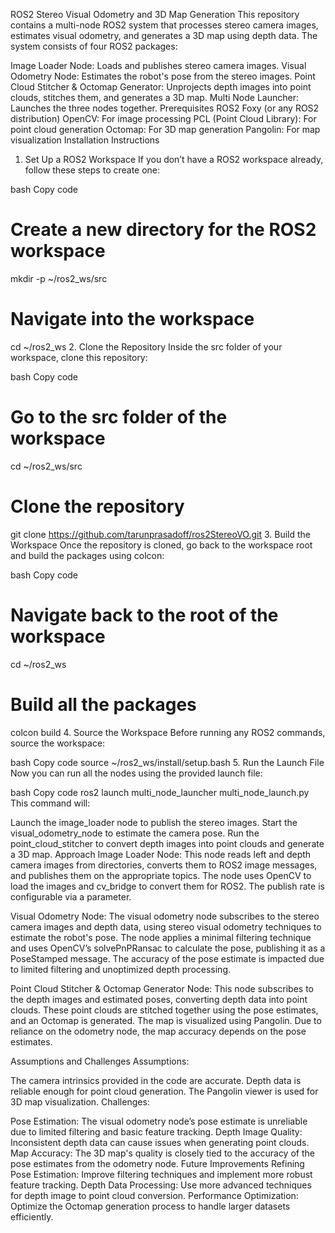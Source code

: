 ROS2 Stereo Visual Odometry and 3D Map Generation
This repository contains a multi-node ROS2 system that processes stereo camera images, estimates visual odometry, and generates a 3D map using depth data. The system consists of four ROS2 packages:

Image Loader Node: Loads and publishes stereo camera images.
Visual Odometry Node: Estimates the robot's pose from the stereo images.
Point Cloud Stitcher & Octomap Generator: Unprojects depth images into point clouds, stitches them, and generates a 3D map.
Multi Node Launcher: Launches the three nodes together.
Prerequisites
ROS2 Foxy (or any ROS2 distribution)
OpenCV: For image processing
PCL (Point Cloud Library): For point cloud generation
Octomap: For 3D map generation
Pangolin: For map visualization
Installation Instructions
1. Set Up a ROS2 Workspace
If you don’t have a ROS2 workspace already, follow these steps to create one:

bash
Copy code
# Create a new directory for the ROS2 workspace
mkdir -p ~/ros2_ws/src

# Navigate into the workspace
cd ~/ros2_ws
2. Clone the Repository
Inside the src folder of your workspace, clone this repository:

bash
Copy code
# Go to the src folder of the workspace
cd ~/ros2_ws/src

# Clone the repository
git clone https://github.com/tarunprasadoff/ros2StereoVO.git
3. Build the Workspace
Once the repository is cloned, go back to the workspace root and build the packages using colcon:

bash
Copy code
# Navigate back to the root of the workspace
cd ~/ros2_ws

# Build all the packages
colcon build
4. Source the Workspace
Before running any ROS2 commands, source the workspace:

bash
Copy code
source ~/ros2_ws/install/setup.bash
5. Run the Launch File
Now you can run all the nodes using the provided launch file:

bash
Copy code
ros2 launch multi_node_launcher multi_node_launch.py
This command will:

Launch the image_loader node to publish the stereo images.
Start the visual_odometry_node to estimate the camera pose.
Run the point_cloud_stitcher to convert depth images into point clouds and generate a 3D map.
Approach
Image Loader Node: This node reads left and depth camera images from directories, converts them to ROS2 image messages, and publishes them on the appropriate topics. The node uses OpenCV to load the images and cv_bridge to convert them for ROS2. The publish rate is configurable via a parameter.

Visual Odometry Node: The visual odometry node subscribes to the stereo camera images and depth data, using stereo visual odometry techniques to estimate the robot's pose. The node applies a minimal filtering technique and uses OpenCV’s solvePnPRansac to calculate the pose, publishing it as a PoseStamped message. The accuracy of the pose estimate is impacted due to limited filtering and unoptimized depth processing.

Point Cloud Stitcher & Octomap Generator Node: This node subscribes to the depth images and estimated poses, converting depth data into point clouds. These point clouds are stitched together using the pose estimates, and an Octomap is generated. The map is visualized using Pangolin. Due to reliance on the odometry node, the map accuracy depends on the pose estimates.

Assumptions and Challenges
Assumptions:

The camera intrinsics provided in the code are accurate.
Depth data is reliable enough for point cloud generation.
The Pangolin viewer is used for 3D map visualization.
Challenges:

Pose Estimation: The visual odometry node’s pose estimate is unreliable due to limited filtering and basic feature tracking.
Depth Image Quality: Inconsistent depth data can cause issues when generating point clouds.
Map Accuracy: The 3D map's quality is closely tied to the accuracy of the pose estimates from the odometry node.
Future Improvements
Refining Pose Estimation: Improve filtering techniques and implement more robust feature tracking.
Depth Data Processing: Use more advanced techniques for depth image to point cloud conversion.
Performance Optimization: Optimize the Octomap generation process to handle larger datasets efficiently.
